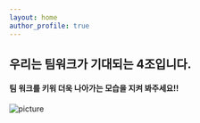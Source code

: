 ```yaml
---
layout: home
author_profile: true
---
```



## 우리는 팀워크가 기대되는 4조입니다.
####  팀 워크를 키워 더욱 나아가는 모습을 지켜 봐주세요!!

![picture](https://cdn.pixabay.com/photo/2020/10/14/19/49/santorini-5655299_960_720.jpg)
